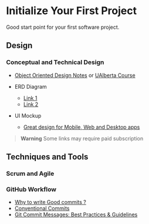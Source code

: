 # Initialize Your First Project

Good start point for your first software project.

## Design

### Conceptual and Technical Design

- [Object Oriented Design Notes](https://drive.google.com/file/d/1YQbU4O8RtPbxDyw3JPU1WL1wL8KiYUjL/view?usp=sharing) or [UAlberta Course](https://www.coursera.org/learn/object-oriented-design)

- ERD Diagram
  - [Link 1](https://sqldbm.com/Home/)
  - [Link 2](lucid.app)

- UI Mockup
  - [Great design for Mobile, Web and Desktop apps](https://balsamiq.com/)

> **Warning**
> Some links may require paid subscription

## Techniques and Tools

### Scrum and Agile

### GitHub Workflow

- [Why to write Good commits ?](https://www.youtube.com/watch?v=OJqUWvmf4gg&ab_channel=JustinBrooks)
- [Conventional Commits](https://www.conventionalcommits.org/en/v1.0.0/)
- [Git Commit Messages: Best Practices & Guidelines](https://initialcommit.com/blog/git-commit-messages-best-practices)
